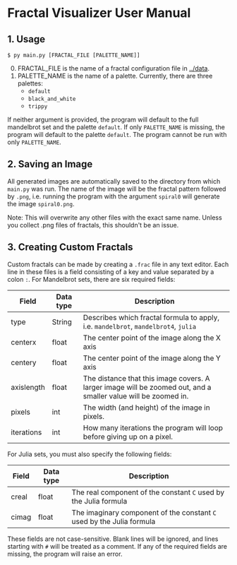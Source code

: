 # Fractal Visualizer User Manual

## 1. Usage
```
$ py main.py [FRACTAL_FILE [PALETTE_NAME]]
```

0. FRACTAL_FILE is the name of a fractal configuration file in [../data](../data). 
1. PALETTE_NAME is the name of a palette. Currently, there are three palettes:
    * `default`
    * `black_and_white`
    * `trippy`

If neither argument is provided, the program will default to the full mandelbrot set and the palette `default`.
If only `PALETTE_NAME` is missing, the program will default to the palette `default`. The program cannot
be run with only `PALETTE_NAME`.

## 2. Saving an Image
All generated images are automatically saved to the directory from which `main.py` was run. The name of the
image will be the fractal pattern followed by `.png`, i.e. running the program with the argument `spiral0`
will generate the image `spiral0.png`. 

Note: This will overwrite any other files with the exact same name. Unless you collect .png files of 
fractals, this shouldn't be an issue.

## 3. Creating Custom Fractals
Custom fractals can be made by creating a `.frac` file in any text editor. Each line in these files is a field 
consisting of a key and value separated by a colon `:`. For Mandelbrot sets, there are six required fields:

| Field      | Data type | Description |
|------------|-----------|-------------|
| type       | String    | Describes which fractal formula to apply, i.e. `mandelbrot`, `mandelbrot4`, `julia`
| centerx    | float     | The center point of the image along the X axis
| centery    | float     | The center point of the image along the Y axis
| axislength | float     | The distance that this image covers. A larger image will be zoomed out, and a smaller value will be zoomed in.
| pixels     | int       | The width (and height) of the image in pixels.
| iterations | int       | How many iterations the program will loop before giving up on a pixel.

For Julia sets, you must also specify the following fields:

| Field | Data type | Description |
|-------|-----------|-------------|
| creal | float     | The real component of the constant `C` used by the Julia formula
| cimag | float     | The imaginary component of the constant `C` used by the Julia formula

These fields are not case-sensitive. Blank lines will be ignored, and lines starting with `#` will be treated as a comment.
If any of the required fields are missing, the program will raise an error.